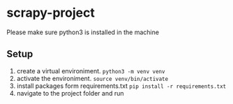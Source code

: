 # scrapy-project

Please make sure python3 is installed in the machine

Setup
-----
1. create a virtual environiment. ```python3 -m venv venv```
2. activate the environiment. ```source venv/bin/activate```
3. install packages form requirements.txt ```pip install -r requirements.txt```
4. navigate to the project folder and run 
